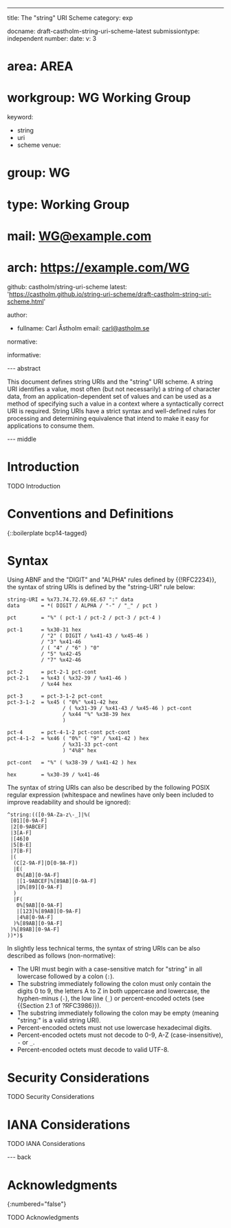 ---
title: The "string" URI Scheme
category: exp

docname: draft-castholm-string-uri-scheme-latest
submissiontype: independent
number:
date:
v: 3
# area: AREA
# workgroup: WG Working Group
keyword:
  - string
  - uri
  - scheme
venue:
#  group: WG
#  type: Working Group
#  mail: WG@example.com
#  arch: https://example.com/WG
  github: castholm/string-uri-scheme
  latest: 'https://castholm.github.io/string-uri-scheme/draft-castholm-string-uri-scheme.html'

author:
  - fullname: Carl Åstholm
    email: carl@astholm.se

normative:

informative:

--- abstract

This document defines string URIs and the "string" URI scheme. A string URI identifies a value, most often (but not
necessarily) a string of character data, from an application-dependent set of values and can be used as a method of
specifying such a value in a context where a syntactically correct URI is required. String URIs have a strict syntax
and well-defined rules for processing and determining equivalence that intend to make it easy for applications to
consume them.

--- middle

# Introduction

TODO Introduction

# Conventions and Definitions

{::boilerplate bcp14-tagged}

# Syntax

Using ABNF and the "DIGIT" and "ALPHA" rules defined by {{!RFC2234}}, the syntax of string URIs is defined by the
"string-URI" rule below:

~~~ abnf
string-URI = %x73.74.72.69.6E.67 ":" data
data       = *( DIGIT / ALPHA / "-" / "_" / pct )

pct        = "%" ( pct-1 / pct-2 / pct-3 / pct-4 )

pct-1      = %x30-31 hex
           / "2" ( DIGIT / %x41-43 / %x45-46 )
           / "3" %x41-46
           / ( "4" / "6" ) "0"
           / "5" %x42-45
           / "7" %x42-46

pct-2      = pct-2-1 pct-cont
pct-2-1    = %x43 ( %x32-39 / %x41-46 )
           / %x44 hex

pct-3      = pct-3-1-2 pct-cont
pct-3-1-2  = %x45 ( "0%" %x41-42 hex
                  / ( %x31-39 / %x41-43 / %x45-46 ) pct-cont
                  / %x44 "%" %x38-39 hex
                  )

pct-4      = pct-4-1-2 pct-cont pct-cont
pct-4-1-2  = %x46 ( "0%" ( "9" / %x41-42 ) hex
                  / %x31-33 pct-cont
                  ) "4%8" hex

pct-cont   = "%" ( %x38-39 / %x41-42 ) hex

hex        = %x30-39 / %x41-46

~~~

The syntax of string URIs can also be described by the following POSIX regular expression (whitespace and newlines
have only been included to improve readability and should be ignored):

~~~
^string:(([0-9A-Za-z\-_]|%(
 [01][0-9A-F]
 |2[0-9ABCEF]
 |3[A-F]
 |[46]0
 |5[B-E]
 |7[B-F]
 |(
  (C[2-9A-F]|D[0-9A-F])
  |E(
   0%[AB][0-9A-F]
   |[1-9ABCEF]%[89AB][0-9A-F]
   |D%[89][0-9A-F]
  )
  |F(
   0%[9AB][0-9A-F]
   |[123]%[89AB][0-9A-F]
   |4%8[0-9A-F]
  )%[89AB][0-9A-F]
 )%[89AB][0-9A-F]
))*)$
~~~

In slightly less technical terms, the syntax of string URIs can be also described as follows (non-normative):

- The URI must begin with a case-sensitive match for "string" in all lowercase followed by a colon (`:`).
- The substring immediately following the colon must only contain the digits 0 to 9, the letters A to Z in both
  uppercase and lowercase, the hyphen-minus (`-`), the low line (`_`) or percent-encoded octets (see
  {{Section 2.1 of ?RFC3986}}).
- The substring immediately following the colon may be empty (meaning "string:" is a valid string URI).
- Percent-encoded octets must not use lowercase hexadecimal digits.
- Percent-encoded octets must not decode to 0-9, A-Z (case-insensitive), `-` or `_`.
- Percent-encoded octets must decode to valid UTF-8.

# Security Considerations

TODO Security Considerations

# IANA Considerations

TODO IANA Considerations

--- back

# Acknowledgments
{:numbered="false"}

TODO Acknowledgments
